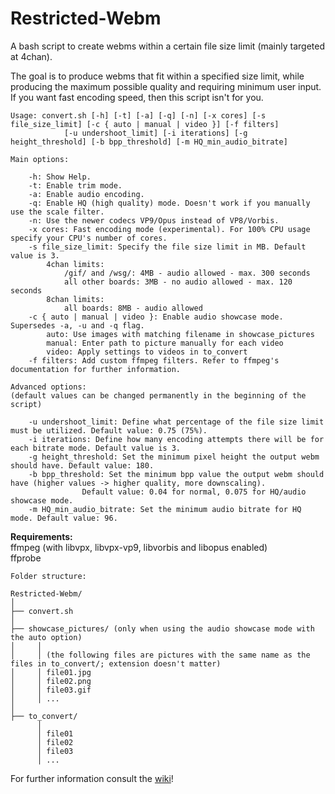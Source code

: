 # Restricted-Webm
A bash script to create webms within a certain file size limit (mainly targeted at 4chan).

The goal is to produce webms that fit within a specified size limit, while producing the maximum possible quality and requiring minimum user input. If you want fast encoding speed, then this script isn't for you.  

```
Usage: convert.sh [-h] [-t] [-a] [-q] [-n] [-x cores] [-s file_size_limit] [-c { auto | manual | video }] [-f filters] 
		    [-u undershoot_limit] [-i iterations] [-g height_threshold] [-b bpp_threshold] [-m HQ_min_audio_bitrate]
	
Main options:

	-h: Show Help.
	-t: Enable trim mode.
	-a: Enable audio encoding.
	-q: Enable HQ (high quality) mode. Doesn't work if you manually use the scale filter.
	-n: Use the newer codecs VP9/Opus instead of VP8/Vorbis.
	-x cores: Fast encoding mode (experimental). For 100% CPU usage specify your CPU's number of cores.
	-s file_size_limit: Specify the file size limit in MB. Default value is 3.
	    4chan limits:
	        /gif/ and /wsg/: 4MB - audio allowed - max. 300 seconds
	        all other boards: 3MB - no audio allowed - max. 120 seconds
	    8chan limits:
	        all boards: 8MB - audio allowed
	-c { auto | manual | video }: Enable audio showcase mode. Supersedes -a, -u and -q flag.
	    auto: Use images with matching filename in showcase_pictures
	    manual: Enter path to picture manually for each video
	    video: Apply settings to videos in to_convert
	-f filters: Add custom ffmpeg filters. Refer to ffmpeg's documentation for further information.
	
Advanced options:
(default values can be changed permanently in the beginning of the script)

	-u undershoot_limit: Define what percentage of the file size limit must be utilized. Default value: 0.75 (75%).
	-i iterations: Define how many encoding attempts there will be for each bitrate mode. Default value is 3.
	-g height_threshold: Set the minimum pixel height the output webm should have. Default value: 180.
	-b bpp_threshold: Set the minimum bpp value the output webm should have (higher values -> higher quality, more downscaling). 
			    Default value: 0.04 for normal, 0.075 for HQ/audio showcase mode.
	-m HQ_min_audio_bitrate: Set the minimum audio bitrate for HQ mode. Default value: 96.
```

**Requirements:**  
ffmpeg (with libvpx, libvpx-vp9, libvorbis and libopus enabled)  
ffprobe  
```
Folder structure:

Restricted-Webm/
│
├── convert.sh
│
├── showcase_pictures/ (only when using the audio showcase mode with the auto option)
│     │ 
│     │ (the following files are pictures with the same name as the files in to_convert/; extension doesn't matter)
│     │ file01.jpg
│     │ file02.png
│     │ file03.gif
│     │ ...
│
├── to_convert/
      │ 
      │ file01
      │ file02
      │ file03
      │ ...

```


For further information consult the [wiki](https://github.com/HelpSeeker/Restricted-Webm/wiki)!
